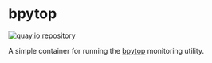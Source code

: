 # bpytop

[![quay.io repository](https://img.shields.io/badge/updated-2023--01--01-green)](https://quay.io/repository/miabbott/bpytop)

A simple container for running the [bpytop](https://github.com/aristocratos/bpytop) monitoring utility.